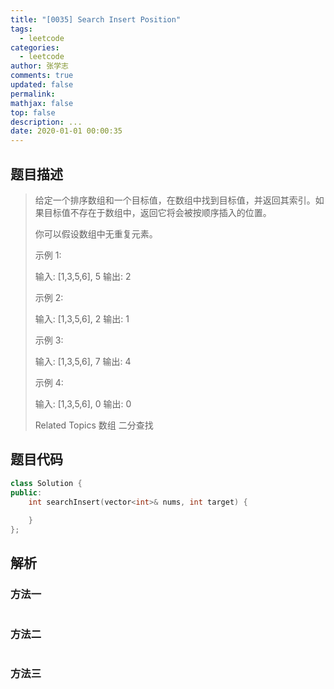 ```yaml
---
title: "[0035] Search Insert Position"
tags:
  - leetcode
categories:
  - leetcode
author: 张学志
comments: true
updated: false
permalink:
mathjax: false
top: false
description: ...
date: 2020-01-01 00:00:35
---
```


## 题目描述

> 给定一个排序数组和一个目标值，在数组中找到目标值，并返回其索引。如果目标值不存在于数组中，返回它将会被按顺序插入的位置。 
> 
> 你可以假设数组中无重复元素。 
> 
> 示例 1: 
> 
> 输入: [1,3,5,6], 5
> 输出: 2
> 
> 
> 示例 2: 
> 
> 输入: [1,3,5,6], 2
> 输出: 1
> 
> 
> 示例 3: 
> 
> 输入: [1,3,5,6], 7
> 输出: 4
> 
> 
> 示例 4: 
> 
> 输入: [1,3,5,6], 0
> 输出: 0
> 
> Related Topics 数组 二分查找

## 题目代码

```cpp
class Solution {
public:
    int searchInsert(vector<int>& nums, int target) {
        
    }
};
```

## 解析

### 方法一

```cpp

```

### 方法二

```cpp

```

### 方法三

```cpp

```

